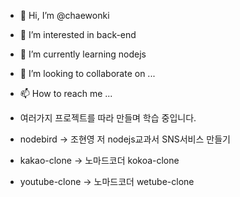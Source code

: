 - 👋 Hi, I’m @chaewonki
- 👀 I’m interested in back-end
- 🌱 I’m currently learning nodejs
- 💞️ I’m looking to collaborate on ...
- 📫 How to reach me ...

- 여러가지 프로젝트를 따라 만들며 학습 중입니다. 
- nodebird -> 조현영 저 nodejs교과서 SNS서비스 만들기
- kakao-clone -> 노마드코더 kokoa-clone
- youtube-clone -> 노마드코더 wetube-clone

<!---
chaewonki/chaewonki is a ✨ special ✨ repository because its `README.md` (this file) appears on your GitHub profile.
You can click the Preview link to take a look at your changes.
--->
